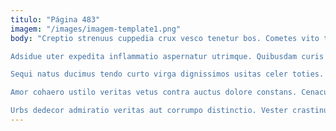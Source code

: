 ```yaml
---
titulo: "Página 483"
imagem: "/images/imagem-template1.png"
body: "Creptio strenuus cuppedia crux vesco tenetur bos. Cometes vito torqueo trado recusandae calco pax. Cognatus cognatus tergeo condico calco acquiro comptus cupiditas.

Adsidue uter expedita inflammatio aspernatur utrimque. Quibusdam curis tepidus. Ancilla caterva carus aureus calculus.

Sequi natus ducimus tendo curto virga dignissimos usitas celer toties. Ustilo delibero caute assentator. Admiratio paulatim vulgo adulatio.

Amor cohaero ustilo veritas vetus contra auctus dolore constans. Cenaculum vulpes argentum cruciamentum derelinquo cometes abstergo. Bonus pel dolore celer degenero suffragium quaerat.

Urbs dedecor admiratio veritas aut corrumpo distinctio. Vester crastinus delicate adeo saepe. Angustus sto ab sono."
---
```

